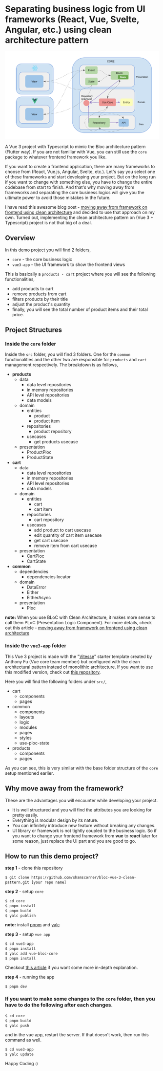 # Separating business logic from UI frameworks (React, Vue, Svelte, Angular, etc.) using clean architecture pattern

![Moving away from the framework](https://raw.githubusercontent.com/shamscorner/images/main/bloc-pattern.png)

A Vue 3 project with Typescript to mimic the Bloc architecture pattern (Flutter way). If you are not familiar with Vue, you can still use the `core` package to whatever frontend framework you like.

If you want to create a frontend application, there are many frameworks to choose from (React, Vue.js, Angular, Svelte, etc.). Let's say you select one of these frameworks and start developing your project. But on the long run if you want to change with something else, you have to change the entire codebase from start to finish. And that's why moving away from frameworks and separating the core business logics will give you the ultimate power to avoid those mistakes in the future.

I have read this awesome blog post - [moving away from framework on frontend using clean architecture](http://xurxodev.com/frontend-clean_architecture/) and decided to use that approach on my own. Turned out, implementing the clean architecture pattern on (Vue 3 + Typescript) project is not that big of a deal.

## Overview

In this demo project you will find 2 folders,

* `core` - the core business logic
* `vue3-app` - the UI framework to show the frontend views

This is basically a `products - cart` project where you will see the following functionalities,

* add products to cart
* remove products from cart
* filters products by their title
* adjust the product's quantity
* finally, you will see the total number of product items and their total price.

## Project Structures

### Inside the `core` folder
Inside the `src` folder, you will find 3 folders. One for the `common` functionalities and the other two are responsible for `products` and `cart` management respectively. The breakdown is as follows,

- **products**
	- data
		- data level repositories
		- in memory repositories
		- API level repositories
		- data models
	- domain
		- entities
		 	- product
			- product item
		- repositories
			- product repository
		- usecases
			- get products usecase
	- presentation
		- ProductPloc
		- ProductState
- **cart**
	- data
		- data level repositories
		- in memory repositories
		- API level repositories
		- data models
	- domain
		- entities
			- cart 
			- cart item
		- repositories
			- cart repository
		- usecases
			- add product to cart usecase
			- edit quantity of cart item usecase
			- get cart usecase
			- remove item from cart usecase
	- presentation
		- CartPloc
		- CartState
- **common**
	- dependencies
		- dependencies locator
	- domain
		- DataError
		- Either
		- EitherAsync
	- presentation
		- Ploc

**note:** When you use BLoC with Clean Architecture, it makes more sense to call them PLoC (Presentation Logic Component). For more details, check out this article - [moving away from framework on frontend using clean architecture](http://xurxodev.com/frontend-clean_architecture/) 



### Inside the `vue3-app` folder

This Vue 3 project is made with the "[Vitesse](https://github.com/antfu/vitesse)" starter template created by Anthony Fu (Vue core team member) but configured with the clean architectural pattern instead of monolithic architecture. If you want to use this modified version, check out [this repository](https://github.com/shamscorner/vitesse-stackter-clean-architect).

Here you will find the following folders under `src/`,

- cart
	- components
	- pages
- common
	- components
	- layouts
	- logic
	- modules
	- pages
	- styles
	- use-ploc-state
- products
	- components
	- pages

As you can see, this is very similar with the base folder structure of the `core` setup mentioned earlier.

## Why move away from the framework?

These are the advantages you will encounter while developing your project.

* It is well structured and you will find the attributes you are looking for pretty easily.
* Everything is modular design by its nature.
* You can infinitely introduce new feature without breaking any changes.
* UI library or framework is not tightly coupled to the business logic. So if you want to change your frontend framework from **vue** to **react** later for some reason, just replace the UI part and you are good to go.

## How to run this demo project?

**step 1** - clone this repository
```
$ git clone https://github.com/shamscorner/bloc-vue-3-clean-pattern.git [your repo name]
```

**step 2** - setup `core`

```
$ cd core
$ pnpm install
$ pnpm build
$ yalc publish
```
**note:** install [pnpm](https://pnpm.io/) and [yalc](https://www.npmjs.com/package/yalc)

**step 3** - setup `vue app`
```
$ cd vue3-app
$ pnpm install
$ yalc add vue-bloc-core
$ pnpm install
```

Checkout [this article](https://www.viget.com/articles/how-to-use-local-unpublished-node-packages-as-project-dependencies/) if you want some more in-depth explanation.

**step 4** - running the app
```
$ pnpm dev
```

### If you want to make some changes to the `core` folder, then you have to do the following after each changes.

```
$ cd core
$ pnpm build
$ yalc push
```

and in the vue app, restart the server. If that doesn't work, then run this command as well.

```
$ cd vue3-app
$ yalc update
```

Happy Coding :)